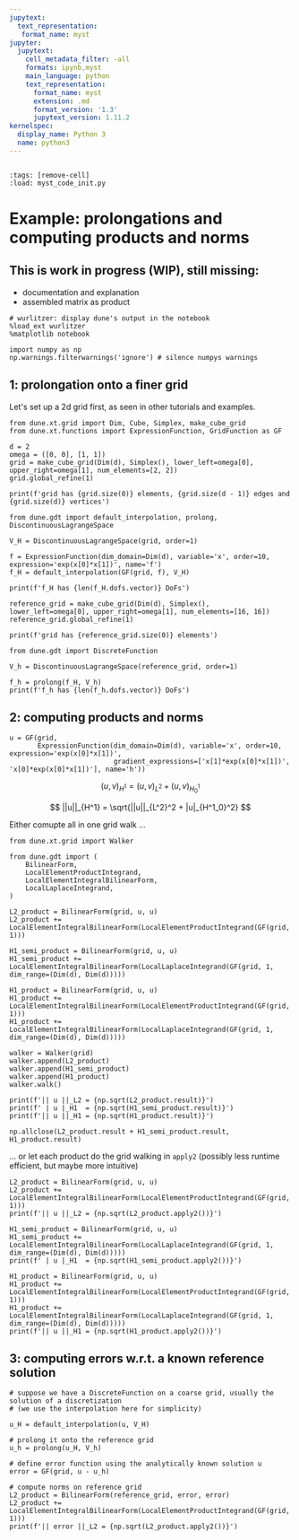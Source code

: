 ```yaml
---
jupytext:
  text_representation:
   format_name: myst
jupyter:
  jupytext:
    cell_metadata_filter: -all
    formats: ipynb,myst
    main_language: python
    text_representation:
      format_name: myst
      extension: .md
      format_version: '1.3'
      jupytext_version: 1.11.2
kernelspec:
  display_name: Python 3
  name: python3
---
```


```{try_on_binder}
```

```{code-cell}
:tags: [remove-cell]
:load: myst_code_init.py
```

# Example: prolongations and computing products and norms

## This is work in progress (WIP), still missing:

* documentation and explanation
* assembled matrix as product

```{code-cell}
# wurlitzer: display dune's output in the notebook
%load_ext wurlitzer
%matplotlib notebook

import numpy as np
np.warnings.filterwarnings('ignore') # silence numpys warnings
```

## 1: prolongation onto a finer grid

Let's set up a 2d grid first, as seen in other tutorials and examples.

```{code-cell}
from dune.xt.grid import Dim, Cube, Simplex, make_cube_grid
from dune.xt.functions import ExpressionFunction, GridFunction as GF

d = 2
omega = ([0, 0], [1, 1])
grid = make_cube_grid(Dim(d), Simplex(), lower_left=omega[0], upper_right=omega[1], num_elements=[2, 2])
grid.global_refine(1)

print(f'grid has {grid.size(0)} elements, {grid.size(d - 1)} edges and {grid.size(d)} vertices')
```

```{code-cell}
from dune.gdt import default_interpolation, prolong, DiscontinuousLagrangeSpace

V_H = DiscontinuousLagrangeSpace(grid, order=1)

f = ExpressionFunction(dim_domain=Dim(d), variable='x', order=10, expression='exp(x[0]*x[1])', name='f')
f_H = default_interpolation(GF(grid, f), V_H)

print(f'f_H has {len(f_H.dofs.vector)} DoFs')
```

```{code-cell}
reference_grid = make_cube_grid(Dim(d), Simplex(), lower_left=omega[0], upper_right=omega[1], num_elements=[16, 16])
reference_grid.global_refine(1)

print(f'grid has {reference_grid.size(0)} elements')
```

```{code-cell}
from dune.gdt import DiscreteFunction

V_h = DiscontinuousLagrangeSpace(reference_grid, order=1)

f_h = prolong(f_H, V_h)
print(f'f_h has {len(f_h.dofs.vector)} DoFs')
```

## 2: computing products and norms

```{code-cell}
u = GF(grid,
       ExpressionFunction(dim_domain=Dim(d), variable='x', order=10, expression='exp(x[0]*x[1])',
                          gradient_expressions=['x[1]*exp(x[0]*x[1])', 'x[0]*exp(x[0]*x[1])'], name='h'))
```

$$
(u, v)_{H^1} = (u, v)_{L^2} + (u, v)_{H^1_0}
$$

$$
||u||_{H^1} = \sqrt{||u||_{L^2}^2 + |u|_{H^1_0}^2}
$$


Either comupte all in one grid walk ...

```{code-cell}
from dune.xt.grid import Walker

from dune.gdt import (
    BilinearForm,
    LocalElementProductIntegrand,
    LocalElementIntegralBilinearForm,
    LocalLaplaceIntegrand,
)

L2_product = BilinearForm(grid, u, u)
L2_product += LocalElementIntegralBilinearForm(LocalElementProductIntegrand(GF(grid, 1)))

H1_semi_product = BilinearForm(grid, u, u)
H1_semi_product += LocalElementIntegralBilinearForm(LocalLaplaceIntegrand(GF(grid, 1, dim_range=(Dim(d), Dim(d)))))

H1_product = BilinearForm(grid, u, u)
H1_product += LocalElementIntegralBilinearForm(LocalElementProductIntegrand(GF(grid, 1)))
H1_product += LocalElementIntegralBilinearForm(LocalLaplaceIntegrand(GF(grid, 1, dim_range=(Dim(d), Dim(d)))))

walker = Walker(grid)
walker.append(L2_product)
walker.append(H1_semi_product)
walker.append(H1_product)
walker.walk()

print(f'|| u ||_L2 = {np.sqrt(L2_product.result)}')
print(f' | u |_H1  = {np.sqrt(H1_semi_product.result)}')
print(f'|| u ||_H1 = {np.sqrt(H1_product.result)}')
```

```{code-cell}
np.allclose(L2_product.result + H1_semi_product.result, H1_product.result)
```

... or let each product do the grid walking in `apply2` (possibly less runtime efficient, but maybe more intuitive)

```{code-cell}
L2_product = BilinearForm(grid, u, u)
L2_product += LocalElementIntegralBilinearForm(LocalElementProductIntegrand(GF(grid, 1)))
print(f'|| u ||_L2 = {np.sqrt(L2_product.apply2())}')

H1_semi_product = BilinearForm(grid, u, u)
H1_semi_product += LocalElementIntegralBilinearForm(LocalLaplaceIntegrand(GF(grid, 1, dim_range=(Dim(d), Dim(d)))))
print(f' | u |_H1  = {np.sqrt(H1_semi_product.apply2())}')

H1_product = BilinearForm(grid, u, u)
H1_product += LocalElementIntegralBilinearForm(LocalElementProductIntegrand(GF(grid, 1)))
H1_product += LocalElementIntegralBilinearForm(LocalLaplaceIntegrand(GF(grid, 1, dim_range=(Dim(d), Dim(d)))))
print(f'|| u ||_H1 = {np.sqrt(H1_product.apply2())}')
```

## 3: computing errors w.r.t. a known reference solution

```{code-cell}
# suppose we have a DiscreteFunction on a coarse grid, usually the solution of a discretization
# (we use the interpolation here for simplicity)

u_H = default_interpolation(u, V_H)

# prolong it onto the reference grid
u_h = prolong(u_H, V_h)

# define error function using the analytically known solution u
error = GF(grid, u - u_h)

# compute norms on reference grid
L2_product = BilinearForm(reference_grid, error, error)
L2_product += LocalElementIntegralBilinearForm(LocalElementProductIntegrand(GF(grid, 1)))
print(f'|| error ||_L2 = {np.sqrt(L2_product.apply2())}')
```
